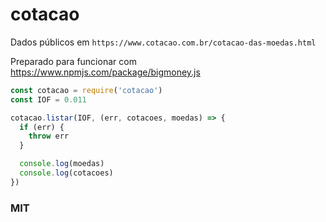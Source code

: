 # cotacao

Dados públicos em `https://www.cotacao.com.br/cotacao-das-moedas.html`

Preparado para funcionar com https://www.npmjs.com/package/bigmoney.js

```javascript
const cotacao = require('cotacao')
const IOF = 0.011

cotacao.listar(IOF, (err, cotacoes, moedas) => {
  if (err) {
    throw err
  }

  console.log(moedas)
  console.log(cotacoes)
})
```

### MIT
